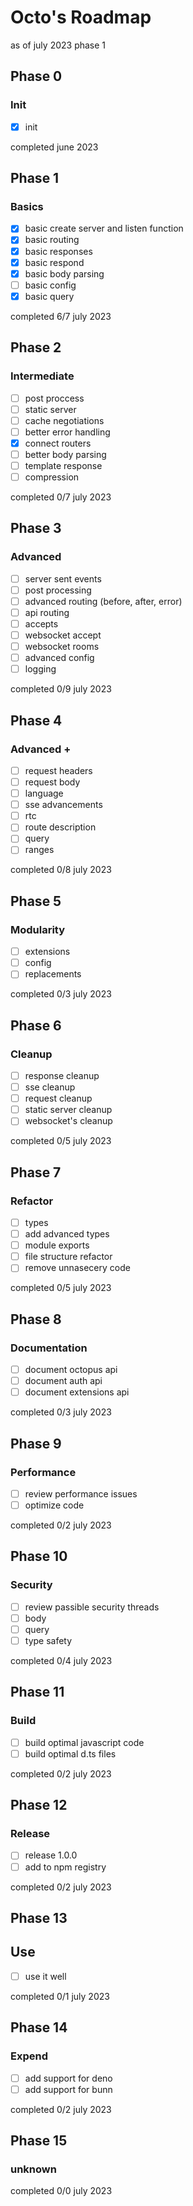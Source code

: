 
# Octo's Roadmap
as of july 2023
phase 1

## Phase 0
### Init

- [x] init

completed june 2023

## Phase 1
### Basics

- [x] basic create server and listen function
- [x] basic routing
- [x] basic responses
- [x] basic respond
- [x] basic body parsing
- [ ] basic config
- [x] basic query

completed 6/7 july 2023

## Phase 2
### Intermediate

- [ ] post proccess
- [ ] static server
- [ ] cache negotiations
- [ ] better error handling
- [x] connect routers
- [ ] better body parsing
- [ ] template response
- [ ] compression

completed 0/7 july 2023

## Phase 3
### Advanced

- [ ] server sent events
- [ ] post processing
- [ ] advanced routing (before, after, error)
- [ ] api routing
- [ ] accepts
- [ ] websocket accept
- [ ] websocket rooms
- [ ] advanced config
- [ ] logging

completed 0/9 july 2023

## Phase 4
### Advanced +

- [ ] request headers
- [ ] request body
- [ ] language
- [ ] sse advancements
- [ ] rtc
- [ ] route description
- [ ] query
- [ ] ranges

completed 0/8 july 2023

## Phase 5
### Modularity

- [ ] extensions
- [ ] config
- [ ] replacements

completed 0/3 july 2023

## Phase 6
### Cleanup

- [ ] response cleanup
- [ ] sse cleanup
- [ ] request cleanup
- [ ] static server cleanup
- [ ] websocket's cleanup

completed 0/5 july 2023

## Phase 7
### Refactor

- [ ] types
- [ ] add advanced types
- [ ] module exports
- [ ] file structure refactor
- [ ] remove unnasecery code

completed 0/5 july 2023

## Phase 8
### Documentation

- [ ] document octopus api
- [ ] document auth api
- [ ] document extensions api

completed 0/3 july 2023

## Phase 9
### Performance

- [ ] review performance issues
- [ ] optimize code

completed 0/2 july 2023

## Phase 10
### Security

- [ ] review passible security threads
- [ ] body
- [ ] query
- [ ] type safety

completed 0/4 july 2023

## Phase 11
### Build

- [ ] build optimal javascript code
- [ ] build optimal d.ts files

completed 0/2 july 2023

## Phase 12
### Release

- [ ] release 1.0.0
- [ ] add to npm registry

completed 0/2 july 2023

## Phase 13
## Use

- [ ] use it well

completed 0/1 july 2023

## Phase 14
### Expend

- [ ] add support for deno 
- [ ] add support for bunn

completed 0/2 july 2023

## Phase 15
### unknown

completed 0/0 july 2023